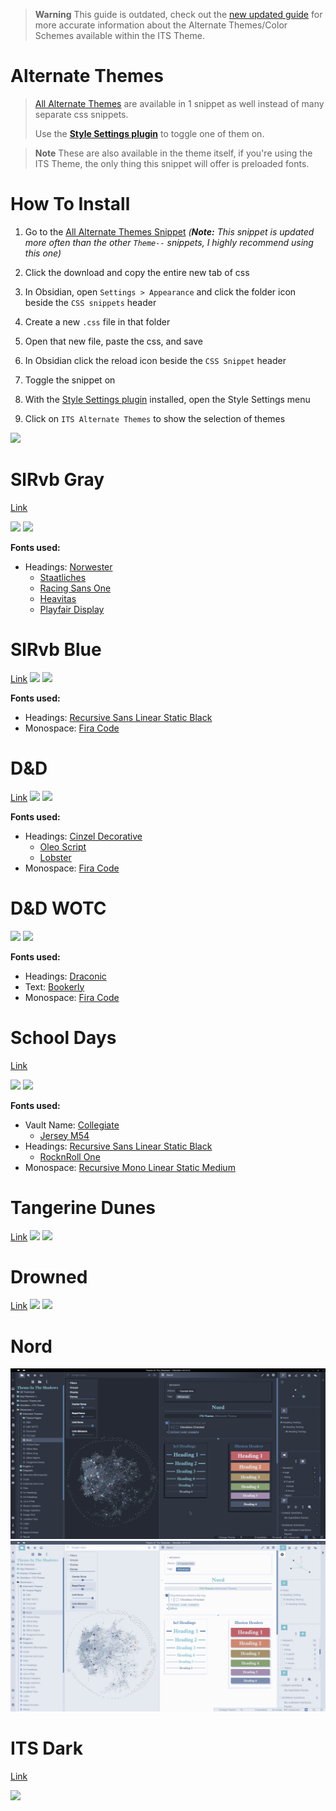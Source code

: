 > **Warning** This guide is outdated, check out the [new updated guide](https://publish.obsidian.md/slrvb-docs/ITS+Theme/Alternate+Color+Schemes) for more accurate information about the Alternate Themes/Color Schemes available within the ITS Theme.


# Alternate Themes
> [All Alternate Themes](https://github.com/SlRvb/Obsidian--ITS-Theme/blob/main/Theme%20-%20All%20Alternate%20Themes.css) are available in 1 snippet as well instead of many separate css snippets. 
> 
> Use the **[Style Settings plugin](https://github.com/mgmeyers/obsidian-style-settings)** to toggle one of them on.

> **Note**
> These are also available in the theme itself, if you're using the ITS Theme, the only thing this snippet will offer is preloaded fonts.

# How To Install

1. Go to the [All Alternate Themes Snippet](https://github.com/SlRvb/Obsidian--ITS-Theme/blob/main/Theme%20-%20All%20Alternate%20Themes.css)
	*(**Note:** This snippet is updated more often than the other `Theme--` snippets, I highly recommend using this one)*

2. Click the download and copy the entire new tab of css

3. In Obsidian, open `Settings > Appearance` and click the folder icon beside the `CSS snippets` header

4. Create a new `.css` file in that folder

5. Open that new file, paste the css, and save

6. In Obsidian click the reload icon beside the `CSS Snippet` header

7. Toggle the snippet on

8. With the [Style Settings plugin](https://github.com/mgmeyers/obsidian-style-settings) installed, open the Style Settings menu

9. Click on `ITS Alternate Themes` to show the selection of themes

![](https://i.imgur.com/7eNG7GN.gif)

# SlRvb Gray
[Link](https://github.com/SlRvb/Obsidian--ITS-Theme/blob/main/Theme%20-%20SlRvb%20Gray.css)

![](../Images/Theme-SlRvb-Gray--Darkmode.png)
![](../Images/Theme-SlRvb-Gray--Lightmode.png)

**Fonts used:**
- Headings: [Norwester](https://jamiewilson.io/norwester/)
	- [Staatliches](https://fonts.google.com/specimen/Staatliches)
	- [Racing Sans One](https://fonts.google.com/specimen/Racing+Sans+One)
	- [Heavitas](https://www.dafont.com/heavitas.font)
	- [Playfair Display](https://fonts.google.com/specimen/Playfair+Display)


# SlRvb Blue
[Link](https://github.com/SlRvb/Obsidian--ITS-Theme/blob/main/Theme%20-%20SlRvb%20Blue.css)
![](../Images/Theme-SlRvb-Blue--Darkmode.png)
![](../Images/Theme-SlRvb-Blue--Lightmode.png)

**Fonts used:**
- Headings: [Recursive Sans Linear Static Black](https://www.recursive.design/)
- Monospace: [Fira Code](https://github.com/tonsky/FiraCode)

# D&D
[Link](https://github.com/SlRvb/Obsidian--ITS-Theme/blob/main/Theme%20-%20DnD.css)
![](../Images/Theme-DnD--Darkmode.png)
![](../Images/Theme-DnD--Lightmode.png)

**Fonts used:**
- Headings: [Cinzel Decorative](https://fonts.google.com/specimen/Cinzel+Decorative)
	- [Oleo Script](https://fonts.google.com/specimen/Oleo+Script)
	- [Lobster](https://fonts.google.com/specimen/Lobster?)
- Monospace: [Fira Code](https://github.com/tonsky/FiraCode)

# D&D WOTC
![](../Images/Theme-DnD-WOTC--Lightmode.png)
![](../Images/Theme-DnD-WOTC--Darkmode.png)

**Fonts used:**
- Headings: [Draconic](https://www.dafont.com/draconis.font)
- Text: [Bookerly](https://www.cufonfonts.com/font/bookerly)
- Monospace: [Fira Code](https://github.com/tonsky/FiraCode)


# School Days
[Link](https://github.com/SlRvb/Obsidian--ITS-Theme/blob/main/Theme%20-%20School%20Days.css)

![](../Images/Theme-School-Days--Darkmode.png)
![](../Images/Theme-School-Days--Lightmode.png)

**Fonts used:**
- Vault Name: [Collegiate](https://www.dafont.com/collegiateflf.font)
	- [Jersey M54](https://www.dafont.com/jersey-m54.font)
- Headings: [Recursive Sans Linear Static Black](https://www.recursive.design/)
	- [RocknRoll One](https://fonts.google.com/specimen/RocknRoll+One)
- Monospace: [Recursive Mono Linear Static Medium](https://www.recursive.design/)

# Tangerine Dunes
[Link](https://github.com/SlRvb/Obsidian--ITS-Theme/blob/main/Theme%20-%20Tangerine%20Dunes.css)
![](../Images/Theme-Tangerine-Dunes--Darkmode.png)
![](../Images/Theme-Tangerine-Dunes--Lightmode.png)

# Drowned
[Link](https://github.com/SlRvb/Obsidian--ITS-Theme/blob/main/Theme%20-%20Drowned.css)
![](../Images/Theme-Drowned--Darkmode.png)
![](../Images/Theme-Drowned--Lightmode.png)

# Nord

![](../Images/Theme-Nord--Darkmode.png)
![](../Images/Theme-Nord--Lightmode.png)

# ITS Dark
[Link](https://github.com/SlRvb/Obsidian--ITS-Theme/blob/main/Theme%20-%20ITS%20Dark.css)

![](../Images/Theme-ITS-Dark.png)
